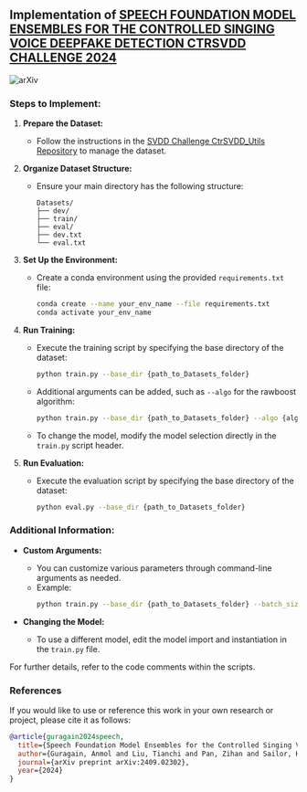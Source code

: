 ## Implementation of [SPEECH FOUNDATION MODEL ENSEMBLES FOR THE CONTROLLED SINGING VOICE DEEPFAKE DETECTION CTRSVDD CHALLENGE 2024](https://arxiv.org/pdf/2409.02302) 

![arXiv](https://img.shields.io/badge/arXiv-2409.02302-b31b1b.svg)


### Steps to Implement:

1. **Prepare the Dataset:**
   - Follow the instructions in the [SVDD Challenge CtrSVDD_Utils Repository](https://github.com/SVDDChallenge/CtrSVDD_Utils) to manage the dataset.

2. **Organize Dataset Structure:**
   - Ensure your main directory has the following structure:
     ```
     Datasets/
     ├── dev/
     ├── train/
     ├── eval/
     ├── dev.txt
     └── eval.txt
     ```

3. **Set Up the Environment:**
   - Create a conda environment using the provided `requirements.txt` file:
     ```sh
     conda create --name your_env_name --file requirements.txt
     conda activate your_env_name
     ```

4. **Run Training:**
   - Execute the training script by specifying the base directory of the dataset:
     ```sh
     python train.py --base_dir {path_to_Datasets_folder}
     ```
   - Additional arguments can be added, such as `--algo` for the rawboost algorithm:
     ```sh
     python train.py --base_dir {path_to_Datasets_folder} --algo {algorithm_choice}
     ```
   - To change the model, modify the model selection directly in the `train.py` script header.

5. **Run Evaluation:**
   - Execute the evaluation script by specifying the base directory of the dataset:
     ```sh
     python eval.py --base_dir {path_to_Datasets_folder}
     ```

### Additional Information:

- **Custom Arguments:**
  - You can customize various parameters through command-line arguments as needed.
  - Example:
    ```sh
    python train.py --base_dir {path_to_Datasets_folder} --batch_size 64 --epochs 50
    ```

- **Changing the Model:**
  - To use a different model, edit the model import and instantiation in the `train.py` file.

For further details, refer to the  code comments within the scripts.

### References
If you would like to use or reference this work in your own research or project, please cite it as follows:

```bibtex
@article{guragain2024speech,
  title={Speech Foundation Model Ensembles for the Controlled Singing Voice Deepfake Detection (CtrSVDD) Challenge 2024},
  author={Guragain, Anmol and Liu, Tianchi and Pan, Zihan and Sailor, Hardik B and Wang, Qiongqiong},
  journal={arXiv preprint arXiv:2409.02302},
  year={2024}
}

